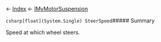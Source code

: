 ← [Index](Api-Index) ← [IMyMotorSuspension](Sandbox.ModAPI.Ingame.IMyMotorSuspension)

```csharp[float](System.Single) SteerSpeed```##### Summary

Speed at which wheel steers.

